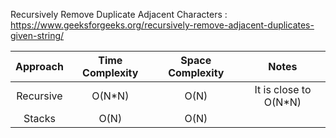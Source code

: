 Recursively Remove Duplicate Adjacent Characters : https://www.geeksforgeeks.org/recursively-remove-adjacent-duplicates-given-string/

| Approach  | Time Complexity | Space Complexity |         Notes          |
| :-------: | :-------------: | :--------------: | :--------------------: |
| Recursive |     O(N\*N)     |       O(N)       | It is close to O(N\*N) |
|  Stacks   |      O(N)       |       O(N)       |                        |
